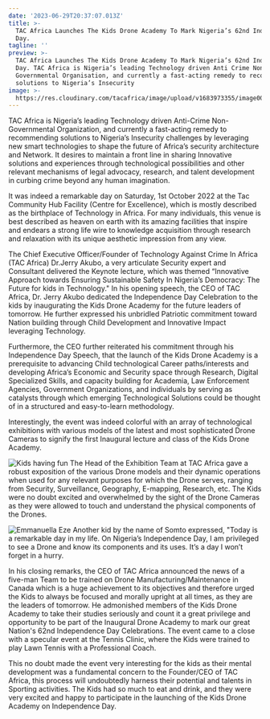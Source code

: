```yaml
---
date: '2023-06-29T20:37:07.013Z'
title: >-
  TAC Africa Launches The Kids Drone Academy To Mark Nigeria’s 62nd Independence
  Day.
tagline: ''
preview: >-
  TAC Africa Launches The Kids Drone Academy To Mark Nigeria’s 62nd Independence
  Day. TAC Africa is Nigeria’s leading Technology driven Anti Crime Non
  Governmental Organisation, and currently a fast-acting remedy to recommending
  solutions to Nigeria’s Insecurity
image: >-
  https://res.cloudinary.com/tacafrica/image/upload/v1683973355/image00082_tsg7um.jpg
---
```


TAC Africa is Nigeria’s leading Technology driven Anti-Crime Non-Governmental Organization, and currently a fast-acting remedy to recommending solutions to Nigeria’s Insecurity challenges by leveraging new smart technologies to shape the future of Africa’s security architecture and Network. It desires to maintain a front line in sharing Innovative solutions and experiences through technological possibilities and other relevant mechanisms of legal advocacy, research, and talent development in curbing crime beyond any human imagination. 

It was indeed a remarkable day on Saturday, 1st October 2022 at the Tac Community Hub Facility (Centre for Excellence), which is mostly described as the birthplace of Technology in Africa. For many individuals, this venue is best described as heaven on earth with its amazing facilities that inspire and endears a strong life wire to knowledge acquisition through research and relaxation with its unique aesthetic impression from any view.

The Chief Executive Officer/Founder of Technology Against Crime In Africa (TAC Africa) Dr.Jerry Akubo, a very articulate Security expert and Consultant delivered the Keynote lecture, which was themed “Innovative Approach towards Ensuring Sustainable Safety In Nigeria’s Democracy: The Future for kids in Technology."
In his opening speech, the CEO of TAC Africa, Dr. Jerry Akubo dedicated the Independence Day Celebration to the kids by inaugurating the Kids Drone Academy for the future leaders of tomorrow. He further expressed his unbridled Patriotic commitment toward Nation building through Child Development and Innovative Impact leveraging Technology.

Furthermore, the CEO further reiterated his commitment through his Independence Day Speech, that the launch of the Kids Drone Academy is a prerequisite to advancing Child technological Career paths/interests and developing Africa’s Economic and Security space through Research, Digital Specialized Skills, and capacity building for Academia, Law Enforcement Agencies, Government Organizations, and individuals by serving as catalysts through which emerging Technological Solutions could be thought of in a structured and easy-to-learn methodology.

Interestingly, the event was indeed colorful with an array of technological exhibitions with various models of the latest and most sophisticated Drone Cameras to signify the first Inaugural lecture and class of the Kids Drone Academy.

![Kids having fun](https://res.cloudinary.com/tacafrica/image/upload/v1688545646/my_folder/assets/Screenshot_from_2023-07-05_09-27-07_q2wixi.png)
The Head of the Exhibition Team at TAC Africa gave a robust exposition of the various Drone models and their dynamic operations when used for any relevant purposes for which the Drone serves, ranging from Security, Surveillance, Geography, E-mapping, Research, etc. The Kids were no doubt excited and overwhelmed by the sight of the Drone Cameras as they were allowed to touch and understand the physical components of the Drones.

![Emmanuella Eze](https://res.cloudinary.com/tacafrica/image/upload/v1688545260/my_folder/assets/Screenshot_from_2023-07-05_09-16-16_nddlsq.png "Emmanuella Eze")
Another kid by the name of Somto expressed, "Today is a remarkable day in my life. On Nigeria’s Independence Day, I am privileged to see a Drone and know its components and its uses. It’s a day I won’t forget in a hurry. 

In his closing remarks, the CEO of TAC Africa announced the news of a five-man Team to be trained on Drone Manufacturing/Maintenance in Canada which is a huge achievement to its objectives and therefore urged the Kids to always be focused and morally upright at all times, as they are the leaders of tomorrow. He admonished members of the Kids Drone Academy to take their studies seriously and count it a great privilege and opportunity to be part of the Inaugural Drone Academy to mark our great Nation's 62nd Independence Day Celebrations. The event came to a close with a specular event at the Tennis Clinic, where the Kids were trained to play Lawn Tennis with a Professional Coach.

This no doubt made the event very interesting for the kids as their mental development was a fundamental concern to the Founder/CEO of TAC Africa, this process will undoubtedly harness their potential and talents in Sporting activities.
The Kids had so much to eat and drink, and they were very excited and happy to participate in the launching of the Kids Drone Academy on Independence Day.
